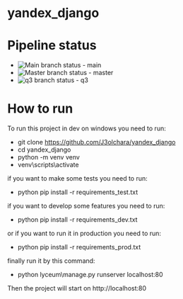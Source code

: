 # yandex_django

# Pipeline status
- ![Main branch status](https://github.com/J3olchara/yandex_django/actions/workflows/python-package.yml/badge.svg?branch=main) - main
- ![Master branch status](https://github.com/J3olchara/yandex_django/actions/workflows/python-package.yml/badge.svg?branch=master) - master
- ![q3 branch status](https://github.com/J3olchara/yandex_django/actions/workflows/python-package.yml/badge.svg?branch=q3) - q3

# How to run
To run this project in dev on windows you need to run:
- git clone https://github.com/J3olchara/yandex_django
- cd yandex_django
- python -m venv venv
- venv\scripts\activate

if you want to make some tests you need to run:
- python pip install -r requirements_test.txt

if you want to develop some features you need to run:
- python pip install -r requirements_dev.txt

or if you want to run it in production you need to run:
- python pip install -r requirements_prod.txt

finally run it by this command:
- python lyceum\manage.py runserver localhost:80

Then the project will start on http://localhost:80